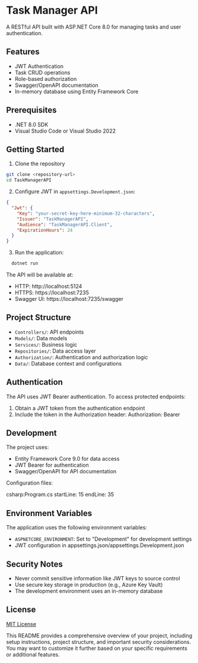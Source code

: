 # Task Manager API

A RESTful API built with ASP.NET Core 8.0 for managing tasks and user authentication.

## Features

- JWT Authentication
- Task CRUD operations
- Role-based authorization
- Swagger/OpenAPI documentation
- In-memory database using Entity Framework Core

## Prerequisites

- .NET 8.0 SDK
- Visual Studio Code or Visual Studio 2022

## Getting Started

1. Clone the repository

```bash
git clone <repository-url>
cd TaskManagerAPI
```

2. Configure JWT in `appsettings.Development.json`:

```json
{
  "Jwt": {
    "Key": "your-secret-key-here-minimum-32-characters",
    "Issuer": "TaskManagerAPI",
    "Audience": "TaskManagerAPI.Client",
    "ExpirationHours": 24
  }
}
```

3. Run the application:

```bash
  dotnet run
```

The API will be available at:
- HTTP: http://localhost:5124
- HTTPS: https://localhost:7235
- Swagger UI: https://localhost:7235/swagger

## Project Structure

- `Controllers/`: API endpoints
- `Models/`: Data models
- `Services/`: Business logic
- `Repositories/`: Data access layer
- `Authorization/`: Authentication and authorization logic
- `Data/`: Database context and configurations

## Authentication

The API uses JWT Bearer authentication. To access protected endpoints:

1. Obtain a JWT token from the authentication endpoint
2. Include the token in the Authorization header: Authorization: Bearer <your-token>

## Development

The project uses:
- Entity Framework Core 9.0 for data access
- JWT Bearer for authentication
- Swagger/OpenAPI for API documentation

Configuration files:

csharp:Program.cs
startLine: 15
endLine: 35

## Environment Variables

The application uses the following environment variables:
- `ASPNETCORE_ENVIRONMENT`: Set to "Development" for development settings
- JWT configuration in appsettings.json/appsettings.Development.json

## Security Notes

- Never commit sensitive information like JWT keys to source control
- Use secure key storage in production (e.g., Azure Key Vault)
- The development environment uses an in-memory database

## License

[MIT License](LICENSE)

This README provides a comprehensive overview of your project, including setup instructions, project structure, and important security considerations. You may want to customize it further based on your specific requirements or additional features.